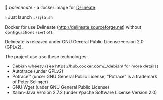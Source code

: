 🐋 *baleeneate* - a docker image for [Delineate](delineate.sourceforge.net)

💧 Just launch `./spla.sh`

Docker for use Delineate (http://delineate.sourceforge.net) without configurations (sort of).

Delineate is released under GNU General Public License version 2.0 (GPLv2).

The project use also these technologies:
* Debian wheezy (see https://hub.docker.com/_/debian/ for more details)
* Autotrace (under GPLv2)
* Potrace™ (under GNU General Public License, "Potrace" is a trademark of Peter Selinger)
* GNU Wget (under GNU General Public License)
* Xalan-Java Version 2.7.2 (under Apache Software License Version 2.0)
